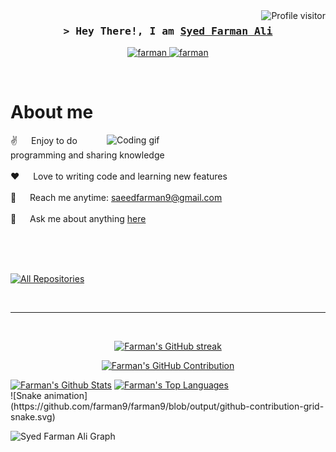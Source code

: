 


<a href="https://komarev.com/ghpvc/?username=farman9">
  <img align="right" src="https://komarev.com/ghpvc/?username=farman9&label=Visitors&color=0e75b6&style=flat" alt="Profile visitor" />
</a>




<!-- Intro  -->
<h3 align="center">
        <samp>&gt; Hey There!, I am
                <b><a target="_blank" href="https://www.linkedin.com/in/farman9/">Syed Farman Ali</a></b>
        </samp>
</h3>




<p align="center">
 
 <a href="https://www.linkedin.com/in/farman9/" target="_blank">
  <img src="https://img.shields.io/badge/LinkedIn-0077B5?style=for-the-badge&logo=linkedin&logoColor=white" alt="farman"/>
 </a>
 <!-- <a href="https://dev.to/alsiam" target="_blank">
  <img src="https://img.shields.io/badge/dev.to-0A0A0A?style=for-the-badge&logo=dev.to&logoColor=white" alt="alsiam" />
 </a>
 <a href="https://twitter.com/_alsiam" target="_blank">
  <img src="https://img.shields.io/badge/Twitter-1DA1F2?style=for-the-badge&logo=twitter&logoColor=white" />
 </a> -->
 <a href="https://instagram.com/syeedfarmanali" target="_blank">
  <img src="https://img.shields.io/badge/Instagram-fe4164?style=for-the-badge&logo=instagram&logoColor=white" alt="farman" />
 </a> 

</p>
<br />

<!-- About Section -->
 # About me
 
<p>
 <img align="right" width="350" src="/assets/programmer.gif" alt="Coding gif" />
  
 ✌️ &emsp; Enjoy to do programming and sharing knowledge <br/><br/>
 ❤️ &emsp; Love to writing code and learning new features<br/><br/>
 📧 &emsp; Reach me anytime: saeedfarman9@gmail.com<br/><br/>
 💬 &emsp; Ask me about anything [here](https://github.com/farman9/farman9/issues)

</p>

<br/>
<br/>
<br/>




<p align="left">
  <a href="https://github.com/farman9?tab=repositories" target="_blank"><img alt="All Repositories" title="All Repositories" src="https://img.shields.io/badge/-All%20Repos-2962FF?style=for-the-badge&logo=koding&logoColor=white"/></a>
</p>

<br/>
<hr/>
<br/>

<p align="center">
  <a href="https://github.com/farman9">
    <img src="https://github-readme-streak-stats.herokuapp.com/?user=farman9&theme=radical&border=7F3FBF&background=0D1117" alt="Farman's GitHub streak"/>
  </a>
</p>

<p align="center">
  <a href="https://github.com/farman9">
    <img src="https://github-profile-summary-cards.vercel.app/api/cards/profile-details?username=farman9&theme=radical" alt="Farman's GitHub Contribution"/>
  </a>
</p>

<a> 
    <a href="https://github.com/farman9"><img alt="Farman's Github Stats" src="https://denvercoder1-github-readme-stats.vercel.app/api?username=farman9&show_icons=true&count_private=true&theme=react&border_color=7F3FBF&bg_color=0D1117&title_color=F85D7F&icon_color=F8D866" height="192px" width="49.5%"/></a>
  <a href="https://github.com/farman9"><img alt="Farman's  Top Languages" src="https://denvercoder1-github-readme-stats.vercel.app/api/top-langs/?username=farman9&langs_count=8&layout=compact&theme=react&border_color=7F3FBF&bg_color=0D1117&title_color=F85D7F&icon_color=F8D866" height="192px" width="49.5%"/></a>
  <br/>
</a>
![Snake animation](https://github.com/farman9/farman9/blob/output/github-contribution-grid-snake.svg)

![Syed Farman Ali Graph](https://github-readme-activity-graph.vercel.app/graph?username=farman9&custom_title=Syed%20Farman%20Ali's%20GitHub%20Activity%20Graph&bg_color=0D1117&color=7F3FBF&line=7F3FBF&point=7F3FBF&area_color=FFFFFF&title_color=FFFFFF&area=true)

